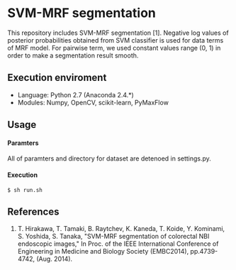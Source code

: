 # SVM-MRF segmentation

This repository includes SVM-MRF segmentation [1].
Negative log values of posterior probabilities obtained from SVM classifier is used for data terms of MRF model.
For pairwise term, we used constant values range (0, 1) in order to make a segmentation result smooth.


## Execution enviroment
* Language: Python 2.7 (Anaconda 2.4.*)
* Modules: Numpy, OpenCV, scikit-learn, PyMaxFlow

## Usage
#### Paramters
All of paramters and directory for dataset are detenoed in settings.py.

#### Execution
    $ sh run.sh

## References
1. T. Hirakawa, T. Tamaki, B. Raytchev, K. Kaneda, T. Koide, Y. Kominami, S. Yoshida, S. Tanaka, "SVM-MRF segmentation of colorectal NBI endoscopic images," In Proc. of the IEEE International Conference of Engineering in Medicine and Biology Society (EMBC2014), pp.4739-4742, (Aug. 2014).
